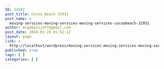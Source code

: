 ```yaml
---
ID: 14582
post_title: Cocoa Beach 32931
post_name: >
  moving-services-moving-services-moving-services-cocoabeach-32931
author: mrgabonijeff@gmail.com
post_date: 2018-03-28 01:52:12
layout: page
link: >
  http://localhost/wordpress/moving-services-moving-services-moving-services-cocoabeach-32931/
published: true
tags: [ ]
categories: [ ]
---
```

